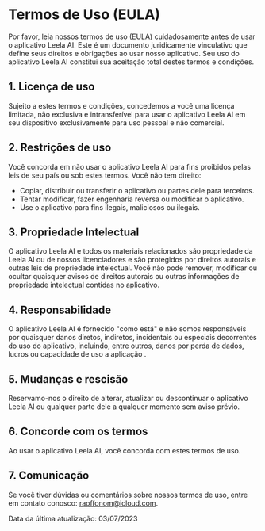 # Termos de Uso (EULA)

Por favor, leia nossos termos de uso (EULA) cuidadosamente antes de usar o aplicativo Leela AI. Este é um documento juridicamente vinculativo que define seus direitos e obrigações ao usar nosso aplicativo. Seu uso do aplicativo Leela AI constitui sua aceitação total destes termos e condições.

## 1. Licença de uso

Sujeito a estes termos e condições, concedemos a você uma licença limitada, não exclusiva e intransferível para usar o aplicativo Leela AI em seu dispositivo exclusivamente para uso pessoal e não comercial.

## 2. Restrições de uso

Você concorda em não usar o aplicativo Leela AI para fins proibidos pelas leis de seu país ou sob estes termos. Você não tem direito:

- Copiar, distribuir ou transferir o aplicativo ou partes dele para terceiros.
- Tentar modificar, fazer engenharia reversa ou modificar o aplicativo.
- Use o aplicativo para fins ilegais, maliciosos ou ilegais.

## 3. Propriedade Intelectual

O aplicativo Leela AI e todos os materiais relacionados são propriedade da Leela AI ou de nossos licenciadores e são protegidos por direitos autorais e outras leis de propriedade intelectual. Você não pode remover, modificar ou ocultar quaisquer avisos de direitos autorais ou outras informações de propriedade intelectual contidas no aplicativo.

## 4. Responsabilidade

O aplicativo Leela AI é fornecido "como está" e não somos responsáveis por quaisquer danos diretos, indiretos, incidentais ou especiais decorrentes do uso do aplicativo, incluindo, entre outros, danos por perda de dados, lucros ou capacidade de uso a aplicação .

## 5. Mudanças e rescisão

Reservamo-nos o direito de alterar, atualizar ou descontinuar o aplicativo Leela AI ou qualquer parte dele a qualquer momento sem aviso prévio.

## 6. Concorde com os termos

Ao usar o aplicativo Leela AI, você concorda com estes termos de uso.

## 7. Comunicação

Se você tiver dúvidas ou comentários sobre nossos termos de uso, entre em contato conosco: [raoffonom@icloud.com](mailto:raoffonom@icloud.com).

Data da última atualização: 03/07/2023

